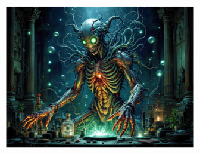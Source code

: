 ![The First Experiment in its final form, a perfect fusion of flesh and evolution. Surrounded by mutation waves and organic machinery. Anatomical horror meets scientific precision. Victorian laboratory equipment merged with living tissue. Bioluminescent horror scene with mutation effects.](illustration_caption_3.jpeg)